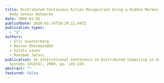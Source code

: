 ```yaml
---
title: Distributed Continuous Action Recognition Using a Hidden Markov Model in
  Body Sensor Networks
date: 2009-01-01
publishDate: 2020-01-14T10:29:12.047Z
publication_types:
  - "1"
authors:
  - Eric Guenterberg
  - Hassan Ghasemzadeh
  - Vitali Loseu
  - Roozbeh Jafari
publication: In International Conference on Distributed Computing in Sensor
  Systems (DCOSS), 2009, pp. 145-158.
abstract: ""
featured: false
---
```

